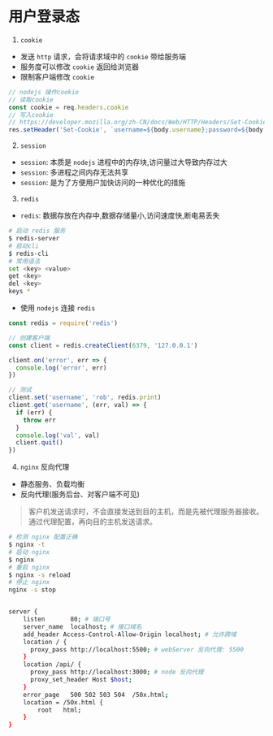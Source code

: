 
# 用户登录态

1. `cookie`
  - 发送 `http` 请求，会将请求域中的 `cookie` 带给服务端
  - 服务度可以修改 `cookie` 返回给浏览器
  - 限制客户端修改 `cookie`
```js
// nodejs 操作cookie
// 读取cookie
const cookie = req.headers.cookie
// 写入cookie
// https://developer.mozilla.org/zh-CN/docs/Web/HTTP/Headers/Set-Cookie
res.setHeader('Set-Cookie', `username=${body.username};password=${body.password};Path=/;HttpOnly;Expires=${new Date().toGMTString()}`)
```

2. `session`

  - `session`: 本质是 `nodejs` 进程中的内存块,访问量过大导致内存过大
  - `session`: 多进程之间内存无法共享
  - `session`: 是为了方便用户加快访问的一种优化的措施

3. `redis`
  - `redis`: 数据存放在内存中,数据存储量小,访问速度快,断电易丢失

```bash
# 启动 redis 服务
$ redis-server
# 启动cli
$ redis-cli
# 常用语法
set <key> <value>
get <key>
del <key>
keys *
```
  - 使用 `nodejs` 连接 `redis`
```js
const redis = require('redis')

// 创建客户端
const client = redis.createClient(6379, '127.0.0.1')

client.on('error', err => {
  console.log('error', err)
})

// 测试
client.set('username', 'rob', redis.print)
client.get('username', (err, val) => {
  if (err) {
    throw err
  }
  console.log('val', val)
  client.quit()
})

```

4. `nginx` 反向代理
  - 静态服务、负载均衡
  - 反向代理(服务后台、对客户端不可见)
> 客户机发送请求时，不会直接发送到目的主机，而是先被代理服务器接收。通过代理配置，再向目的主机发送请求。  


```bash
# 检测 nginx 配置正确
$ nginx -t
# 启动 nginx
$ nginx
# 重启 nginx
$ nginx -s reload
# 停止 nginx
nginx -s stop
```


```bash

server {
    listen       80; # 端口号
    server_name  localhost; # 接口域名
    add_header Access-Control-Allow-Origin localhost; # 允许跨域
    location / {
      proxy_pass http://localhost:5500; # webServer 反向代理: 5500
    }
    location /api/ {
      proxy_pass http://localhost:3000; # node 反向代理
      proxy_set_header Host $host;
    }
    error_page   500 502 503 504  /50x.html;
    location = /50x.html {
        root   html;
    }
}
```

